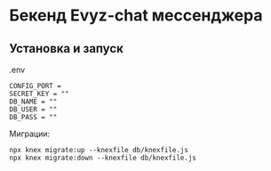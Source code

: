 # Бекенд Evyz-chat мессенджера

## Установка и запуск

.env
```
CONFIG_PORT = 
SECRET_KEY = ""
DB_NAME = ""
DB_USER = ""
DB_PASS = ""
```
Миграции:
```
npx knex migrate:up --knexfile db/knexfile.js
npx knex migrate:down --knexfile db/knexfile.js
```

